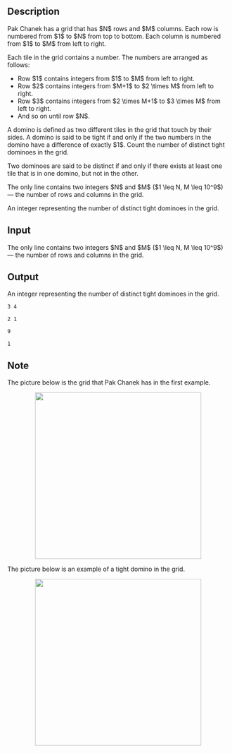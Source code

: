 ## Description

<div><p>Pak Chanek has a grid that has $N$ rows and $M$ columns. Each row is numbered from $1$ to $N$ from top to bottom. Each column is numbered from $1$ to $M$ from left to right.</p><p>Each tile in the grid contains a number. The numbers are arranged as follows: </p><ul> <li> Row $1$ contains integers from $1$ to $M$ from left to right. </li><li> Row $2$ contains integers from $M+1$ to $2 \times M$ from left to right. </li><li> Row $3$ contains integers from $2 \times M+1$ to $3 \times M$ from left to right. </li><li> And so on until row $N$. </li></ul><p>A domino is defined as two different tiles in the grid that touch <span class="tex-font-style-bf">by their sides</span>. A domino is said to be <span class="tex-font-style-bf">tight</span> if and only if the two numbers in the domino have a difference of exactly $1$. Count the number of distinct <span class="tex-font-style-bf">tight</span> dominoes in the grid.</p><p>Two dominoes are said to be distinct if and only if there exists at least one tile that is in one domino, but not in the other.</p></div><div class="input-specification"><p>The only line contains two integers $N$ and $M$ ($1 \leq N, M \leq 10^9$) — the number of rows and columns in the grid.</p></div><div class="output-specification"><p>An integer representing the number of distinct <span class="tex-font-style-bf">tight</span> dominoes in the grid.</p></div>

## Input

<p>The only line contains two integers $N$ and $M$ ($1 \leq N, M \leq 10^9$) — the number of rows and columns in the grid.</p>

## Output

<p>An integer representing the number of distinct <span class="tex-font-style-bf">tight</span> dominoes in the grid.</p>





```input1
3 4
```




```input2
2 1
```




```output1
9
```




```output2
1
```



## Note

<p>The picture below is the grid that Pak Chanek has in the first example.</p><center> <img class="tex-graphics" src="file://CmLU3RhG.png" style="max-width: 100.0%;max-height: 100.0%;" width="378px"> </center><p>The picture below is an example of a <span class="tex-font-style-bf">tight</span> domino in the grid.</p><center> <img class="tex-graphics" src="file://lPSqTPw7.png" style="max-width: 100.0%;max-height: 100.0%;" width="378px"> </center>
